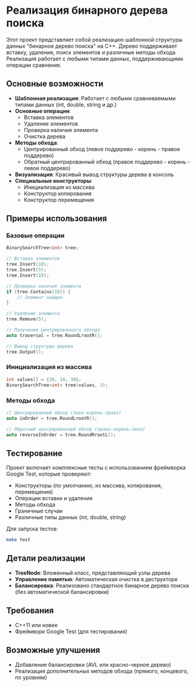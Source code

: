 # Реализация бинарного дерева поиска

Этот проект представляет собой реализацию шаблонной структуры данных "бинарное дерево поиска" на C++. Дерево поддерживает вставку, удаление, поиск элементов и различные методы обхода. Реализация работает с любыми типами данных, поддерживающими операции сравнения.

## Основные возможности

- **Шаблонная реализация**: Работает с любыми сравниваемыми типами данных (int, double, string и др.)
- **Основные операции**:
  - Вставка элементов
  - Удаление элементов
  - Проверка наличия элемента
  - Очистка дерева
- **Методы обхода**:
  - Центрированный обход (левое поддерево - корень - правое поддерево)
  - Обратный центрированный обход (правое поддерево - корень - левое поддерево)
- **Визуализация**: Красивый вывод структуры дерева в консоль
- **Специальные конструкторы**:
  - Инициализация из массива
  - Конструктор копирования
  - Конструктор перемещения

## Примеры использования

### Базовые операции

```cpp
BinarySearchTree<int> tree;

// Вставка элементов
tree.Insert(10);
tree.Insert(5);
tree.Insert(15);

// Проверка наличия элемента
if (tree.Contains(10)) {
    // Элемент найден
}

// Удаление элемента
tree.Remove(5);

// Получение центрированного обхода
auto traversal = tree.RoundLrootR();

// Вывод структуры дерева
tree.Output();
```

### Инициализация из массива

```cpp
int values[] = {20, 10, 30};
BinarySearchTree<int> tree(values, 3);
```

### Методы обхода

```cpp
// Центрированный обход (лево-корень-право)
auto inOrder = tree.RoundLrootR();

// Обратный центрированный обход (право-корень-лево)
auto reverseInOrder = tree.RoundRrootL();
```

## Тестирование

Проект включает комплексные тесты с использованием фреймворка Google Test, которые проверяют:

- Конструкторы (по умолчанию, из массива, копирования, перемещения)
- Операции вставки и удаления
- Методы обхода
- Граничные случаи
- Различные типы данных (int, double, string)

Для запуска тестов:
```bash
make test
```

## Детали реализации

- **TreeNode**: Вложенный класс, представляющий узлы дерева
- **Управление памятью**: Автоматическая очистка в деструкторе
- **Балансировка**: Реализовано стандартное бинарное дерево поиска (без автоматической балансировки)

## Требования

- C++11 или новее
- Фреймворк Google Test (для тестирования)

## Возможные улучшения

- Добавление балансировки (AVL или красно-черное дерево)
- Реализация дополнительных методов обхода (прямого, концевого, по уровням)
